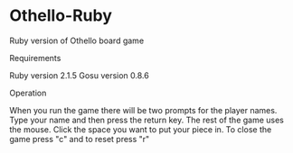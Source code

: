 # Othello-Ruby
Ruby version of Othello board game

Requirements

Ruby version 2.1.5
Gosu version 0.8.6

Operation

When you run the game there will be two prompts for the player names. 
Type your name and then press the return key.
The rest of the game uses the mouse.
Click the space you want to put your piece in.
To close the game press "c" and to reset press "r" 